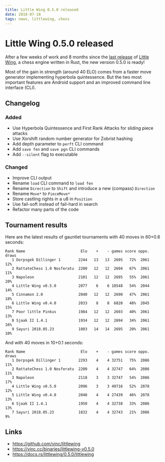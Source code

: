 ```yaml
---
title: Little Wing 0.5.0 released
date: 2018-07-18
tags: news, littlewing, chess
---
```


# Little Wing 0.5.0 released

After a few weeks of work and 8 months since the [last release][1] of
[Little Wing][2], a chess engine written in Rust, the new version 0.5.0 is
ready!

Most of the gain in strength (around 40 ELO) comes from a faster move generator
implementing hyperbola quintessence. But the two most important features are
Android support and an improved command line interface (CLI).

## Changelog

### Added

- Use Hyperbola Quintessence and First Rank Attacks for sliding piece attacks
- Use Xorshift random number generator for Zobrist hashing
- Add depth parameter to `perft` CLI command
- Add `save fen` and `save pgn` CLI commands
- Add `--silent` flag to executable

### Changed

- Improve CLI output
- Rename `load` CLI command to `load fen`
- Rename `Direction` to `Shift` and introduce a new (compass) `Direction`
- Rename `Move*` to `PieceMove*`
- Store castling rights in a u8 in `Position`
- Use fail-soft instead of fail-hard in search
- Refactor many parts of the code

## Tournament results

Here are the latest results of gauntlet tournaments with 40 moves in
60+0.6 seconds:

    Rank Name                         Elo    +    - games score oppo. draws
       1 Dorpsgek Dillinger 1        2244   13   13  2695   72%  2061   12% 
       2 RattateChess 1.0 Nosferatu  2200   12   12  2694   67%  2061   11% 
       3 Napoleon                    2101   12   12  2695   55%  2061   20% 
       4 Little Wing v0.5.0          2077    6    6 10548   54%  2044   14% 
       5 Cinnamon 2.0                2040   12   12  2690   47%  2061   18% 
       6 Little Wing v0.4.0          2033    8    8  6820   48%  2045   15% 
       7 Poor little Pinkus          1984   12   12  2693   40%  2061   13% 
       8 Sjaak II 1.4.1              1934   12   12  2694   34%  2061   16% 
       9 Sayuri 2018.05.23           1803   14   14  2695   20%  2061   10% 

And with 40 moves in 10+0.1 seconds:

    Rank Name                         Elo    +    - games score oppo. draws
       1 Dorpsgek Dillinger 1        2293    4    4 32751   75%  2086   11% 
       2 RattateChess 1.0 Nosferatu  2200    4    4 32747   64%  2086   11% 
       3 Napoleon                    2118    3    3 32747   54%  2086   17% 
       4 Little Wing v0.5.0          2096    3    3 49716   52%  2078   12% 
       5 Little Wing v0.4.0          2048    4    4 27439   46%  2078   13% 
       6 Sjaak II 1.4.1              1950    4    4 32738   33%  2086   13% 
       7 Sayuri 2018.05.23           1832    4    4 32743   21%  2086    9%

## Links

- https://github.com/vinc/littlewing
- https://vinc.cc/binaries/littlewing-v0.5.0
- https://docs.rs/littlewing/0.5.0/littlewing

[1]: /blog/2017/11/20/little-wing-0-4-0-is-out
[2]: https://github.com/vinc/littlewing
